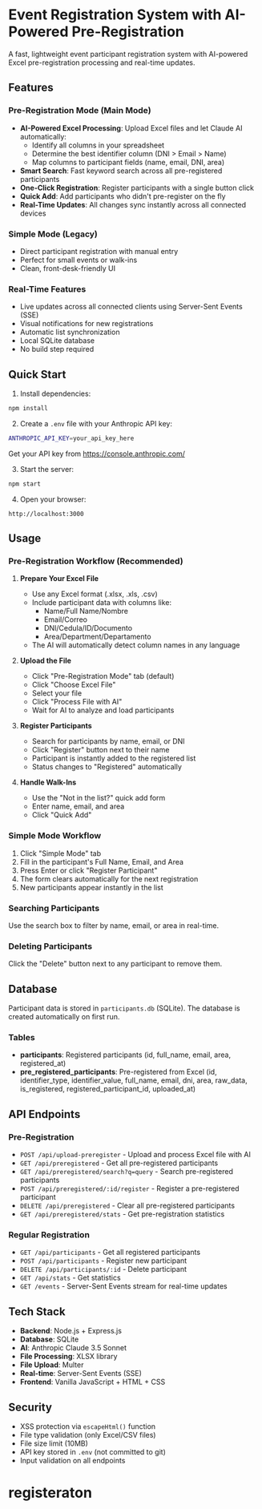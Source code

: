 # Event Registration System with AI-Powered Pre-Registration

A fast, lightweight event participant registration system with AI-powered Excel pre-registration processing and real-time updates.

## Features

### Pre-Registration Mode (Main Mode)
- **AI-Powered Excel Processing**: Upload Excel files and let Claude AI automatically:
  - Identify all columns in your spreadsheet
  - Determine the best identifier column (DNI > Email > Name)
  - Map columns to participant fields (name, email, DNI, area)
- **Smart Search**: Fast keyword search across all pre-registered participants
- **One-Click Registration**: Register participants with a single button click
- **Quick Add**: Add participants who didn't pre-register on the fly
- **Real-Time Updates**: All changes sync instantly across all connected devices

### Simple Mode (Legacy)
- Direct participant registration with manual entry
- Perfect for small events or walk-ins
- Clean, front-desk-friendly UI

### Real-Time Features
- Live updates across all connected clients using Server-Sent Events (SSE)
- Visual notifications for new registrations
- Automatic list synchronization
- Local SQLite database
- No build step required

## Quick Start

1. Install dependencies:
```bash
npm install
```

2. Create a `.env` file with your Anthropic API key:
```bash
ANTHROPIC_API_KEY=your_api_key_here
```

Get your API key from https://console.anthropic.com/

3. Start the server:
```bash
npm start
```

4. Open your browser:
```
http://localhost:3000
```

## Usage

### Pre-Registration Workflow (Recommended)

1. **Prepare Your Excel File**
   - Use any Excel format (.xlsx, .xls, .csv)
   - Include participant data with columns like:
     - Name/Full Name/Nombre
     - Email/Correo
     - DNI/Cedula/ID/Documento
     - Area/Department/Departamento
   - The AI will automatically detect column names in any language

2. **Upload the File**
   - Click "Pre-Registration Mode" tab (default)
   - Click "Choose Excel File"
   - Select your file
   - Click "Process File with AI"
   - Wait for AI to analyze and load participants

3. **Register Participants**
   - Search for participants by name, email, or DNI
   - Click "Register" button next to their name
   - Participant is instantly added to the registered list
   - Status changes to "Registered" automatically

4. **Handle Walk-Ins**
   - Use the "Not in the list?" quick add form
   - Enter name, email, and area
   - Click "Quick Add"

### Simple Mode Workflow

1. Click "Simple Mode" tab
2. Fill in the participant's Full Name, Email, and Area
3. Press Enter or click "Register Participant"
4. The form clears automatically for the next registration
5. New participants appear instantly in the list

### Searching Participants
Use the search box to filter by name, email, or area in real-time.

### Deleting Participants
Click the "Delete" button next to any participant to remove them.

## Database

Participant data is stored in `participants.db` (SQLite). The database is created automatically on first run.

### Tables
- **participants**: Registered participants (id, full_name, email, area, registered_at)
- **pre_registered_participants**: Pre-registered from Excel (id, identifier_type, identifier_value, full_name, email, dni, area, raw_data, is_registered, registered_participant_id, uploaded_at)

## API Endpoints

### Pre-Registration
- `POST /api/upload-preregister` - Upload and process Excel file with AI
- `GET /api/preregistered` - Get all pre-registered participants
- `GET /api/preregistered/search?q=query` - Search pre-registered participants
- `POST /api/preregistered/:id/register` - Register a pre-registered participant
- `DELETE /api/preregistered` - Clear all pre-registered participants
- `GET /api/preregistered/stats` - Get pre-registration statistics

### Regular Registration
- `GET /api/participants` - Get all registered participants
- `POST /api/participants` - Register new participant
- `DELETE /api/participants/:id` - Delete participant
- `GET /api/stats` - Get statistics
- `GET /events` - Server-Sent Events stream for real-time updates

## Tech Stack

- **Backend**: Node.js + Express.js
- **Database**: SQLite
- **AI**: Anthropic Claude 3.5 Sonnet
- **File Processing**: XLSX library
- **File Upload**: Multer
- **Real-time**: Server-Sent Events (SSE)
- **Frontend**: Vanilla JavaScript + HTML + CSS

## Security

- XSS protection via `escapeHtml()` function
- File type validation (only Excel/CSV files)
- File size limit (10MB)
- API key stored in `.env` (not committed to git)
- Input validation on all endpoints
# registeraton
